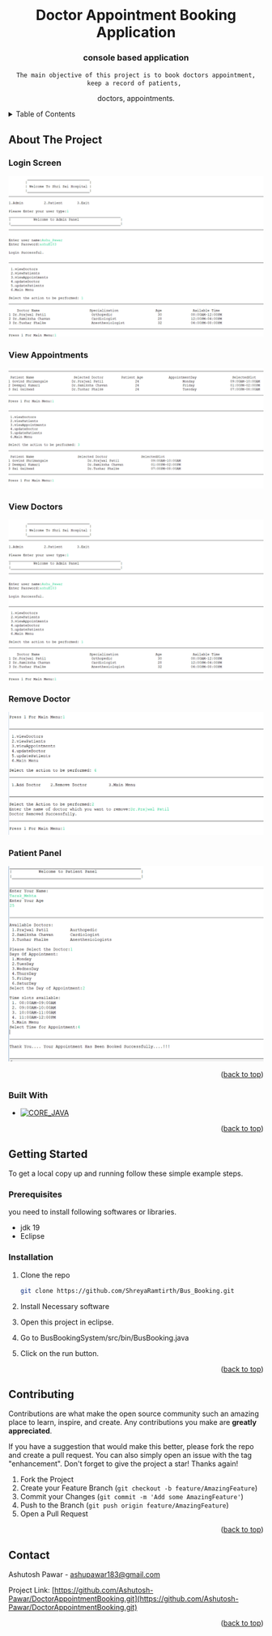 <a name="readme-top"></a>

<br />
<div align="center">
  <H1>Doctor Appointment Booking Application</H1>

<h3 align="center">console based application</h3>

  <p align="center">
    
    The main objective of this project is to book doctors appointment, keep a record of patients, 
doctors, appointments.
  </p>
</div>



<!-- TABLE OF CONTENTS -->
<details>
  <summary>Table of Contents</summary>
  <ol>
    <li>
      <a href="#about-the-project">About The Project</a>
      <ul>
        <li><a href="#built-with">Built With</a></li>
      </ul>
    </li>
    <li>
      <a href="#getting-started">Getting Started</a>
      <ul>
        <li><a href="#prerequisites">Prerequisites</a></li>
        <li><a href="#installation">Installation</a></li>
      </ul>
    </li>
  </ol>
</details>



<!-- ABOUT THE PROJECT -->
## About The Project
### Login Screen
[![Login][login-screenshot]](https://raw.githubusercontent.com/ShreyaRamtirth/Bus_Booking/main/images/1.jpg)

### View Appointments
[![Registration][registration-screenshot]](https://raw.githubusercontent.com/Ashutosh-Pawar/DoctorAppointmentBooking/main/images/add%20doctor.png)

### View Doctors
[![Login][login-screenshot]](https://raw.githubusercontent.com/ShreyaRamtirth/Bus_Booking/main/images/3.jpg)

### Remove Doctor
[![Customer Dashboard][customer-dashboard-screenshot]](https://raw.githubusercontent.com/Ashutosh-Pawar/DoctorAppointmentBooking/main/images/remove%20doctor.png)

### Patient Panel
[![Bus Booking][busBooking-screenshot]](https://raw.githubusercontent.com/Ashutosh-Pawar/DoctorAppointmentBooking/main/images/patient%20panel.png)




<p align="right">(<a href="#readme-top">back to top</a>)</p>



### Built With

* [![CORE_JAVA][JAVA]][Java]

<p align="right">(<a href="#readme-top">back to top</a>)</p>



<!-- GETTING STARTED -->
## Getting Started

To get a local copy up and running follow these simple example steps.

### Prerequisites

you need to install following softwares or libraries.

* jdk 19
* Eclipse

### Installation

1. Clone the repo

   ```sh
   git clone https://github.com/ShreyaRamtirth/Bus_Booking.git
   ```
2. Install Necessary software

3. Open this project in eclipse.

4. Go to BusBookingSystem/src/bin/BusBooking.java

5. Click on the run button.

<p align="right">(<a href="#readme-top">back to top</a>)</p>

<!-- CONTRIBUTING -->
## Contributing

Contributions are what make the open source community such an amazing place to learn, inspire, and create. Any contributions you make are **greatly appreciated**.

If you have a suggestion that would make this better, please fork the repo and create a pull request. You can also simply open an issue with the tag "enhancement".
Don't forget to give the project a star! Thanks again!

1. Fork the Project
2. Create your Feature Branch (`git checkout -b feature/AmazingFeature`)
3. Commit your Changes (`git commit -m 'Add some AmazingFeature'`)
4. Push to the Branch (`git push origin feature/AmazingFeature`)
5. Open a Pull Request

<p align="right">(<a href="#readme-top">back to top</a>)</p>


## Contact

Ashutosh Pawar - ashupawar183@gmail.com

Project Link: [https://github.com/Ashutosh-Pawar/DoctorAppointmentBooking.git](https://github.com/Ashutosh-Pawar/DoctorAppointmentBooking.git)

<p align="right">(<a href="#readme-top">back to top</a>)</p>


<!-- MARKDOWN LINKS & IMAGES -->

[JAVA]: https://encrypted-tbn0.gstatic.com/images?q=tbn:ANd9GcTNx20PHLxKaDlz35mW_neWjCUoco_IqBYKRlNy6tM&s
[login-screenshot]: https://raw.githubusercontent.com/Ashutosh-Pawar/DoctorAppointmentBooking/main/images/login%20screen.png
[registration-screenshot]:https://raw.githubusercontent.com/Ashutosh-Pawar/DoctorAppointmentBooking/main/images/view%20patients.png
[customer-dashboard-screenshot]: https://raw.githubusercontent.com/Ashutosh-Pawar/DoctorAppointmentBooking/main/images/remove%20doctor.png
[busBooking-screenshot]: https://raw.githubusercontent.com/Ashutosh-Pawar/DoctorAppointmentBooking/main/images/patient%20panel.png

